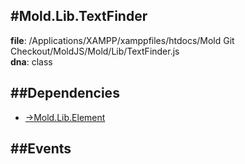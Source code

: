 
#Mold.Lib.TextFinder
---------------------------------------

__file__: /Applications/XAMPP/xamppfiles/htdocs/Mold Git Checkout/MoldJS/Mold/Lib/TextFinder.js  
__dna__: class  


	






##Dependencies
--------------

* [->Mold.Lib.Element](../../->Mold/Lib/Element.md) 


##Events
--------------






 

 


 



		
